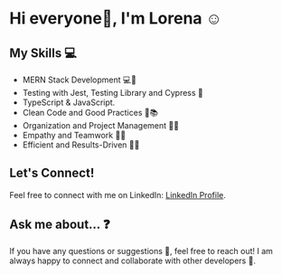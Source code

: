 # Hi everyone👋, I'm Lorena ☺

## My Skills 💻
- MERN Stack Development 💻🚀
- Testing with Jest, Testing Library and Cypress 🔬
- TypeScript & JavaScript.
- Clean Code and Good Practices 🧼📚
- Organization and Project Management 📅👥
- Empathy and Teamwork 🤗💪
- Efficient and Results-Driven 🚀✅

## Let's Connect!
Feel free to connect with me on LinkedIn: [LinkedIn Profile](https://www.linkedin.com/in/lorenamartinezmoledo/).

## Ask me about... ❓

If you have any questions or suggestions 🤔, feel free to reach out! I am always happy to connect and collaborate with other developers 🤝.


